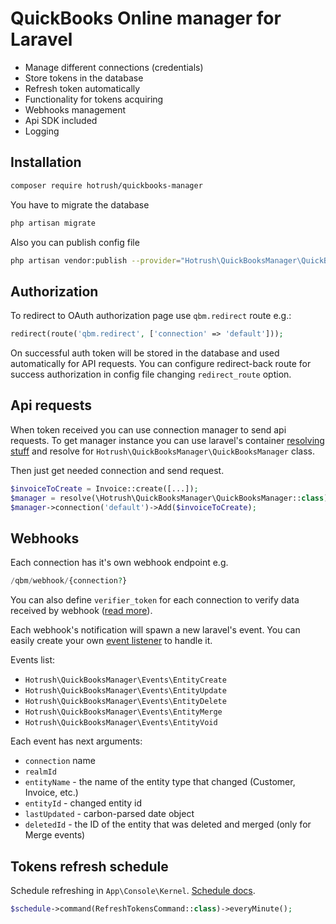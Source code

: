 # QuickBooks Online manager for Laravel

- Manage different connections (credentials)
- Store tokens in the database
- Refresh token automatically
- Functionality for tokens acquiring
- Webhooks management
- Api SDK included
- Logging

## Installation

```bash
composer require hotrush/quickbooks-manager
```

You have to migrate the database

```bash
php artisan migrate
``` 

Also you can publish config file

```bash
php artisan vendor:publish --provider="Hotrush\QuickBooksManager\QuickBooksManagerServiceProvider" --tag="config"
```

## Authorization

To redirect to OAuth authorization page use `qbm.redirect` route e.g.:

```php
redirect(route('qbm.redirect', ['connection' => 'default']));
```

On successful auth token will be stored in the database and used automatically for API requests. You can configure redirect-back route for success authorization in config file changing `redirect_route` option.

## Api requests

When token received you can use connection manager to send api requests. To get manager instance you can use laravel's container [resolving stuff](https://laravel.com/docs/5.8/container#resolving) and resolve for `Hotrush\QuickBooksManager\QuickBooksManager` class.

Then just get needed connection and send request.

```php
$invoiceToCreate = Invoice::create([...]);
$manager = resolve(\Hotrush\QuickBooksManager\QuickBooksManager::class);
$manager->connection('default')->Add($invoiceToCreate);
```

## Webhooks

Each connection has it's own webhook endpoint e.g.

```php
/qbm/webhook/{connection?}
```

You can also define `verifier_token` for each connection to verify data received by webhook ([read more](https://developer.intuit.com/app/developer/qbo/docs/develop/webhooks/managing-webhooks-notifications#validating-the-notification)).

Each webhook's notification will spawn a new laravel's event. You can easily create your own [event listener](https://laravel.com/docs/5.8/events#defining-listeners) to handle it.

Events list:

- `Hotrush\QuickBooksManager\Events\EntityCreate`
- `Hotrush\QuickBooksManager\Events\EntityUpdate`
- `Hotrush\QuickBooksManager\Events\EntityDelete`
- `Hotrush\QuickBooksManager\Events\EntityMerge`
- `Hotrush\QuickBooksManager\Events\EntityVoid`

Each event has next arguments:

- `connection` name
- `realmId`
- `entityName` - the name of the entity type that changed (Customer, Invoice, etc.)
- `entityId` - changed entity id
- `lastUpdated` - carbon-parsed date object
- `deletedId` - the ID of the entity that was deleted and merged (only for Merge events)

## Tokens refresh schedule

Schedule refreshing in `App\Console\Kernel`. [Schedule docs](https://laravel.com/docs/5.8/scheduling#defining-schedules).

```php
$schedule->command(RefreshTokensCommand::class)->everyMinute();
```
